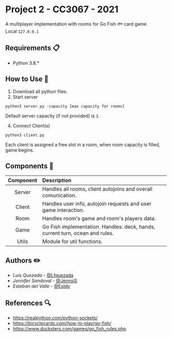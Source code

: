 # Project 2 - CC3067 - 2021
A multiplayer implementation with rooms for Go Fish :fish: card game.<br>
Local `127.0.0.1`


## Requirements  :clipboard:
* Python 3.8.*

## How to Use  :rocket:
1. Download all python files.
2. Start server
```
python3 server.py -capacity [max capacity for rooms]
```
Default server capacity (if not provided) is `3`.

4. Connect Client(s)
```
python3 client.py
```
Each client is assigned a free slot in a room, when room capacity is filled, game begins.

## Components  :open_file_folder:
Component | Description |
:---: | :--- |
Server | Handles all rooms, client autojoins and overall comunication. |
Client | Handles user info, autojoin requests and user game interaction. |
Room | Handles room's game and room's players data. |
Game | Go Fish implementation. Handles: deck, hands, current turn, ocean and rules. |
Utils | Module for util functions. |

## Authors  :pencil2:
- *Luis Quezada* - [@Lfquezada](https://github.com/Lfquezada)
- *Jennifer Sandoval* - [@JennsiS](https://github.com/JennsiS)
- *Esteban del Valle* - [@Estdv](https://github.com/Estdv)

## References  :mag:
* https://realpython.com/python-sockets/
* https://bicyclecards.com/how-to-play/go-fish/
* https://www.ducksters.com/games/go_fish_rules.php

